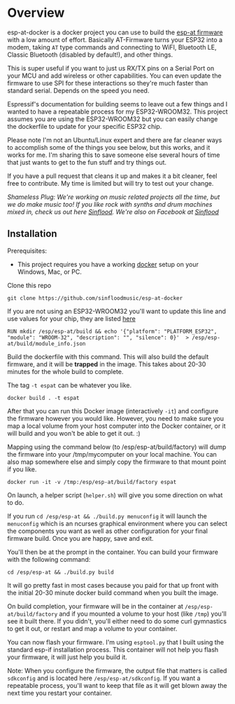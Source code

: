 # Overview
esp-at-docker is a docker project you can use to build the  [esp-at firmware](https://github.com/espressif/esp-at) with a low amount of effort.  Basically AT-Firmware turns your ESP32 into a modem, taking ```AT``` type commands and connecting to WiFI, Bluetooth LE, Classic Bluetooth (disabled by default!), and other things.  

This is super useful if you want to just us RX/TX pins on a Serial Port on your MCU and add wireless or other capabilities.  You can even update the firmware to use SPI for these interactions so they're much faster than standard serial.  Depends on the speed you need.

Espressif's documentation for building seems to leave out a few things and I wanted to have a repeatable process for my ESP32-WROOM32.  This project assumes you are using the ESP32-WROOM32 but you can easily change the dockerfile to update for your specific ESP32 chip.

Please note I'm not an Ubuntu/Linux expert and there are far cleaner ways to accomplish some of the things you see below, but this works, and it works for me.  I'm sharing this to save someone else several hours of time that just wants to get to the fun stuff and try things out.  

If you have a pull request that cleans it up and makes it a bit cleaner, feel free to contribute.  My time is limited but will try to test out your change.

*Shameless Plug: We're working on music related projects all the time, but we do make music too!  If you like rock with synths and drum machines mixed in, check us out here [Sinflood](https://soundcloud.com/sinflood).  We're also on Facebook at [Sinflood](https://www.facebook.com/sinfloodmusic)*

## Installation

Prerequisites:

* This project requires you have a working [docker](https://github.com/docker) setup on your Windows, Mac, or PC.

Clone this repo

```
git clone https://github.com/sinfloodmusic/esp-at-docker
```

If you are not using an ESP32-WROOM32 you'll want to update this line and use values for your chip, they are listed [here](https://docs.espressif.com/projects/esp-at/en/latest/Compile_and_Develop/How_to_clone_project_and_compile_it.html)
```
RUN mkdir /esp/esp-at/build && echo '{"platform": "PLATFORM_ESP32", "module": "WROOM-32", "description": "", "silence": 0}'  > /esp/esp-at/build/module_info.json
```

Build the dockerfile with this command.  This will also build the default firmware, and it will be **trapped** in the image.  This takes about 20-30 minutes for the whole build to complete.

The tag ```-t espat``` can be whatever you like.
```
docker build . -t espat
```

After that you can run this Docker image (interactively ```-it```) and configure the firmware however you would like.  However, you need to make sure you map a local volume from your host computer into the Docker container, or it will build and you won't be able to get it out.  :)

Mapping using the command below (to /esp/esp-at/build/factory) will dump the firmware into your /tmp/mycomputer on your local machine.  You can also map somewhere else and simply copy the firmware to that mount point if you like.

```
docker run -it -v /tmp:/esp/esp-at/build/factory espat
```

On launch, a helper script (```helper.sh```) will give you some direction on what to do.

If you run ```cd /esp/esp-at && ./build.py menuconfig``` it will launch the ```menuconfig``` which is an ncurses graphical environment where you can select the components you want as well as other configuration for your final firmware build.  Once you are happy, save and exit. 

You'll then be at the prompt in the container.  You can build your firmware with the following command:

```
cd /esp/esp-at && ./build.py build 
```

It will go pretty fast in most cases because you paid for that up front with the initial 20-30 minute docker build command when you built the image.

On build completion, your firmware will be in the container at ```/esp/esp-at/build/factory``` and if you mounted a volume to your host (like ```/tmp```) you'll see it built there.  If you didn't, you'll either need to do some curl gymnastics to get it out, or restart and map a volume to your container.

You can now flash your firmware.  I'm using ```esptool.py``` that I built using the standard esp-if installation process.  This container will not help you flash your firmware, it will just help you build it.

Note: When you configure the firmware, the output file that matters is called ```sdkconfig``` and is located here ```/esp/esp-at/sdkconfig```.  If you want a repeatable process, you'll want to keep that file as it will get blown away the next time you restart your container.
